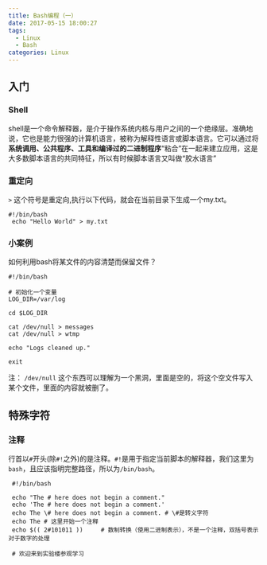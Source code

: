 ```yaml
---
title: Bash编程（一）
date: 2017-05-15 18:00:27
tags:
  - Linux
  - Bash
categories: Linux
---
```

## 入门
### Shell
shell是一个命令解释器，是介于操作系统内核与用户之间的一个绝缘层。准确地说，它也是能力很强的计算机语言，被称为解释性语言或脚本语言。它可以通过将**系统调用、公共程序、工具和编译过的二进制程序**“粘合”在一起来建立应用，这是大多数脚本语言的共同特征，所以有时候脚本语言又叫做“胶水语言”

<!--more-->

### 重定向
`>` 这个符号是重定向,执行以下代码，就会在当前目录下生成一个my.txt。
```
#!/bin/bash
 echo "Hello World" > my.txt
```
### 小案例
如何利用bash将某文件的内容清楚而保留文件？
```
#!/bin/bash

# 初始化一个变量
LOG_DIR=/var/log

cd $LOG_DIR

cat /dev/null > messages
cat /dev/null > wtmp

echo "Logs cleaned up."

exit
```
注：
`/dev/null` 这个东西可以理解为一个黑洞，里面是空的，将这个空文件写入某个文件，里面的内容就被删了。
## 特殊字符
### 注释
行首以`#`开头(除`#!`之外)的是注释。`#!`是用于指定当前脚本的解释器，我们这里为`bash`，且应该指明完整路径，所以为`/bin/bash`。
```
 #!/bin/bash

 echo "The # here does not begin a comment."
 echo 'The # here does not begin a comment.'
 echo The \# here does not begin a comment. # \#是转义字符
 echo The # 这里开始一个注释
 echo $(( 2#101011 ))     # 数制转换（使用二进制表示），不是一个注释，双括号表示对于数字的处理

 # 欢迎来到实验楼参观学习
```
